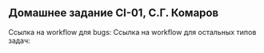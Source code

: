 ## Домашнее задание CI-01, С.Г. Комаров

Ссылка на workflow для bugs:
Ссылка на workflow для остальных типов задач: 